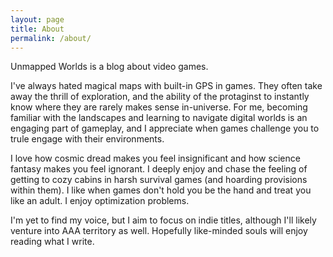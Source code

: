 ```yaml
---
layout: page
title: About
permalink: /about/
---
```


Unmapped Worlds is a blog about video games.

I've always hated magical maps with built-in GPS in games. They often take away the thrill of exploration, and the ability of the protaginst to instantly know where they are rarely makes sense in-universe. For me, becoming familiar with the landscapes and learning to navigate digital worlds is an engaging part of gameplay, and I appreciate when games challenge you to trule engage with their environments.

I love how cosmic dread makes you feel insignificant and how science fantasy makes you feel ignorant. I deeply enjoy and chase the feeling of getting to cozy cabins in harsh survival games (and hoarding provisions within them). I like when games don't hold you be the hand and treat you like an adult. I enjoy optimization problems.

I'm yet to find my voice, but I aim to focus on indie titles, although I'll likely venture into AAA territory as well. Hopefully like-minded souls will enjoy reading what I write.
